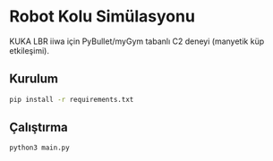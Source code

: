 # Robot Kolu Simülasyonu
KUKA LBR iiwa için PyBullet/myGym tabanlı C2 deneyi (manyetik küp etkileşimi).

## Kurulum
```bash
pip install -r requirements.txt
```

## Çalıştırma
```bash
python3 main.py
```
